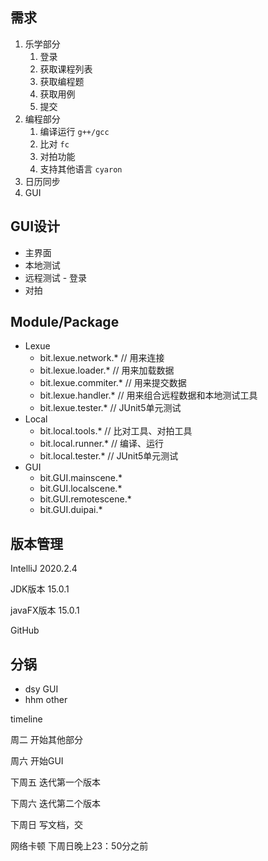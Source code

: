 ## 需求

1. 乐学部分
   1. 登录
   2. 获取课程列表
   3. 获取编程题
   4. 获取用例
   5. 提交
2. 编程部分
   1. 编译运行 `g++/gcc`
   2. 比对 `fc`
   3. 对拍功能 
   4. 支持其他语言 `cyaron` 
3. 日历同步
4. GUI

## GUI设计

- 主界面
- 本地测试
- 远程测试 - 登录
- 对拍

## Module/Package

- Lexue
  - bit.lexue.network.* // 用来连接
  - bit.lexue.loader.* // 用来加载数据
  - bit.lexue.commiter.* // 用来提交数据
  - bit.lexue.handler.* // 用来组合远程数据和本地测试工具
  - bit.lexue.tester.* // JUnit5单元测试
- Local
  - bit.local.tools.* // 比对工具、对拍工具
  - bit.local.runner.* // 编译、运行
  - bit.local.tester.* // JUnit5单元测试
- GUI
  - bit.GUI.mainscene.*
  - bit.GUI.localscene.*
  - bit.GUI.remotescene.*
  - bit.GUI.duipai.*

## 版本管理

IntelliJ 2020.2.4

JDK版本 15.0.1

javaFX版本 15.0.1

GitHub

## 分锅

- dsy GUI
- hhm other

timeline

周二 开始其他部分

周六 开始GUI

下周五 迭代第一个版本

下周六 迭代第二个版本

下周日 写文档，交

网络卡顿  下周日晚上23：50分之前


